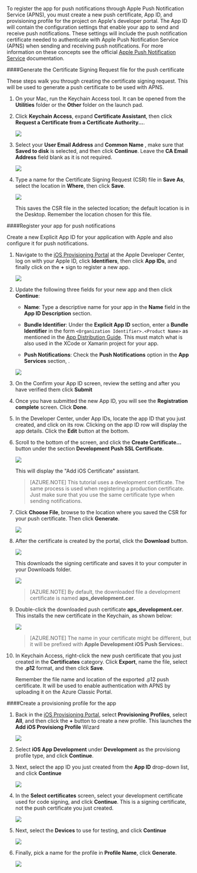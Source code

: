 

To register the app for push notifications through Apple Push Notification Service (APNS), you must create a new push certificate, App ID, and provisioning profile for the project on Apple's developer portal. The App ID will contain the configuration settings that enable your app to send and receive push notifications. These settings will include the push notification certificate needed to authenticate with Apple Push Notification Service (APNS) when sending and receiving push notifications. For more information on these concepts see the official [Apple Push Notification Service](http://go.microsoft.com/fwlink/p/?LinkId=272584) documentation.


####Generate the Certificate Signing Request file for the push certificate

These steps walk you through creating the certificate signing request. This will be used to generate a push certificate to be used with APNS.

1. On your Mac, run the Keychain Access tool. It can be opened from the **Utilities** folder or the **Other** folder on the launch pad.

2. Click **Keychain Access**, expand **Certificate Assistant**, then click **Request a Certificate from a Certificate Authority...**.

    ![](./media/notification-hubs-xamarin-enable-apple-push-notifications/notification-hubs-request-cert-from-ca.png)

3. Select your **User Email Address** and **Common Name** , make sure that **Saved to disk** is selected, and then click **Continue**. Leave the **CA Email Address** field blank as it is not required.

    ![](./media/notification-hubs-xamarin-enable-apple-push-notifications/notification-hubs-csr-info.png)

4. Type a name for the Certificate Signing Request (CSR) file in **Save As**, select the location in **Where**, then click **Save**.

    ![](./media/notification-hubs-xamarin-enable-apple-push-notifications/notification-hubs-save-csr.png)

    This saves the CSR file in the selected location; the default location is in the Desktop. Remember the location chosen for this file.


####Register your app for push notifications

Create a new Explicit App ID for your application with Apple and also configure it for push notifications.  

1. Navigate to the [iOS Provisioning Portal](http://go.microsoft.com/fwlink/p/?LinkId=272456) at the Apple Developer Center, log on with your Apple ID, click **Identifiers**, then click **App IDs**, and finally click on the **+** sign to register a new app.

    ![](./media/notification-hubs-xamarin-enable-apple-push-notifications/notification-hubs-ios-appids.png)

2. Update the following three fields for your new app and then click **Continue**:

    * **Name**: Type a descriptive name for your app in the **Name** field in the **App ID Description** section.
    
    * **Bundle Identifier**: Under the **Explicit App ID** section, enter a **Bundle Identifier** in the form `<Organization Identifier>.<Product Name>` as mentioned in the [App Distribution Guide](https://developer.apple.com/library/mac/documentation/IDEs/Conceptual/AppDistributionGuide/ConfiguringYourApp/ConfiguringYourApp.html#//apple_ref/doc/uid/TP40012582-CH28-SW8). This must match what is also used in the XCode or Xamarin project for your app.    
     
    * **Push Notifications**: Check the **Push Notifications** option in the **App Services** section, .

    ![](./media/notification-hubs-xamarin-enable-apple-push-notifications/notification-hubs-new-appid-info.png)

3.  On the Confirm your App ID screen, review the setting and after you have verified them click **Submit**

4.  Once you have submitted the new App ID, you will see the **Registration complete** screen. Click **Done**.

5. In the Developer Center, under App IDs, locate the app ID that you just created, and click on its row. Clicking on the app ID row will display the app details. Click the **Edit** button at the bottom.

6. Scroll to the bottom of the screen, and click the **Create Certificate...** button under the section **Development Push SSL Certificate**.

    ![](./media/notification-hubs-xamarin-enable-apple-push-notifications/notification-hubs-appid-create-cert.png)

    This will display the "Add iOS Certificate" assistant.

    > [AZURE.NOTE] This tutorial uses a development certificate. The same process is used when registering a production certificate. Just make sure that you use the same certificate type when sending notifications.

7. Click **Choose File**, browse to the location where you saved the CSR for your push certificate. Then click **Generate**.

    ![](./media/notification-hubs-xamarin-enable-apple-push-notifications/notification-hubs-appid-cert-choose-csr.png)

8. After the certificate is created by the portal, click the **Download** button.

    ![](./media/notification-hubs-xamarin-enable-apple-push-notifications/notification-hubs-appid-download-cert.png)

    This downloads the signing certificate and saves it to your computer in your Downloads folder.

    ![](./media/notification-hubs-enable-apple-push-notifications/notification-hubs-cert-downloaded.png)

    > [AZURE.NOTE] By default, the downloaded file a development certificate is named **aps_development.cer**.

9. Double-click the downloaded push certificate **aps_development.cer**. This installs the new certificate in the Keychain, as shown below:

    ![](./media/notification-hubs-xamarin-enable-apple-push-notifications/notification-hubs-cert-in-keychain.png)

    > [AZURE.NOTE] The name in your certificate might be different, but it will be prefixed with **Apple Development iOS Push Services:**.

10. In Keychain Access, right-click the new push certificate that you just created in the **Certificates** category. Click **Export**, name the file, select the **.p12** format, and then click **Save**.

    Remember the file name and location of the exported .p12 push certificate. It will be used to enable authentication with APNS by uploading it on the Azure Classic Portal.



####Create a provisioning profile for the app

1. Back in the <a href="http://go.microsoft.com/fwlink/p/?LinkId=272456" target="_blank">iOS Provisioning Portal</a>, select **Provisioning Profiles**, select **All**, and then click the **+** button to create a new profile. This launches the **Add iOS Provisiong Profile** Wizard

    ![](./media/notification-hubs-xamarin-enable-apple-push-notifications/notification-hubs-new-provisioning-profile.png)

2. Select **iOS App Development** under **Development** as the provisiong profile type, and click **Continue**. 


3. Next, select the app ID you just created from the **App ID** drop-down list, and click **Continue**

    ![](./media/notification-hubs-xamarin-enable-apple-push-notifications/notification-hubs-select-appid-for-provisioning.png)


4. In the **Select certificates** screen, select your development certificate used for code signing, and click **Continue**. This is a signing certificate, not the push certificate you just created.

    ![](./media/notification-hubs-xamarin-enable-apple-push-notifications/notification-hubs-provisioning-select-cert.png)


5. Next, select the **Devices** to use for testing, and click **Continue**

    ![](./media/notification-hubs-xamarin-enable-apple-push-notifications/notification-hubs-provisioning-select-devices.png)


6. Finally, pick a name for the profile in **Profile Name**, click **Generate**.

    ![](./media/notification-hubs-xamarin-enable-apple-push-notifications/notification-hubs-provisioning-name-profile.png)



